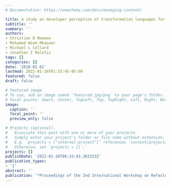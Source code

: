 ```yaml
---
# Documentation: https://wowchemy.com/docs/managing-content/

title: A study on developer perception of transformation languages for refactoring
subtitle: ''
summary: ''
authors:
- Christian D Newman
- Mohamed Wiem Mkaouer
- Michael L Collard
- Jonathan I Maletic
tags: []
categories: []
date: '2018-01-01'
lastmod: 2022-01-26T01:33:45-05:00
featured: false
draft: false

# Featured image
# To use, add an image named `featured.jpg/png` to your page's folder.
# Focal points: Smart, Center, TopLeft, Top, TopRight, Left, Right, BottomLeft, Bottom, BottomRight.
image:
  caption: ''
  focal_point: ''
  preview_only: false

# Projects (optional).
#   Associate this post with one or more of your projects.
#   Simply enter your project's folder or file name without extension.
#   E.g. `projects = ["internal-project"]` references `content/project/deep-learning/index.md`.
#   Otherwise, set `projects = []`.
projects: []
publishDate: '2022-01-26T06:33:43.362333Z'
publication_types:
- '1'
abstract: ''
publication: '*Proceedings of the 2nd International Workshop on Refactoring*'
---
```

